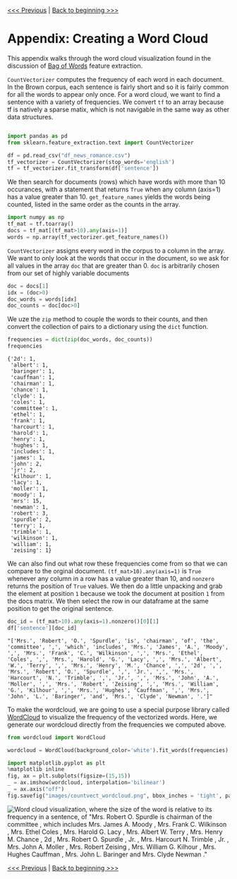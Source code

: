 [<<< Previous](10-resources.md) | [Back to beginning >>>](../README.md)


Appendix: Creating a Word Cloud
==============================
This appendix walks through the word cloud visualization found in the discussion of [Bag of Words](bag_of_words.md) feature extraction.

`CountVectorizer` computes the frequency of each word in each document. In the Brown corpus, each sentence is fairly short and so it is fairly common for all the words to appear only once. For a word cloud, we want to find a sentence with a variety of frequencies. We convert `tf` to an array because tf is natively a sparse matix, which is not navigable in the same way as other data structures.

```python

import pandas as pd
from sklearn.feature_extraction.text import CountVectorizer

df = pd.read_csv("df_news_romance.csv")
tf_vectorizer = CountVectorizer(stop_words='english')
tf = tf_vectorizer.fit_transform(df['sentence'])
```

 We then search for documents (rows) which have words with more than 10 occurances, with a statement that returns `True` when any column (axis=1) has a value greater than 10. `get_feature_names` yields the words being counted, listed in the same order as the counts in the array.


```python
import numpy as np
tf_mat = tf.toarray()
docs = tf_mat[(tf_mat>10).any(axis=1)]
words = np.array(tf_vectorizer.get_feature_names())
```

`CountVectorizer` assigns every word in the corpus to a column in the array. We want to only look at the words that occur in the document, so we ask for all values in the array `doc` that are greater than 0. `doc` is arbitrarily chosen from our set of highly variable documents


```python
doc = docs[1] 
idx = (doc>0)
doc_words = words[idx]
doc_counts = doc[doc>0]
```

We uze the `zip` method to couple the words to their counts, and then convert the collection of pairs to a dictionary using the `dict` function.


```python
frequencies = dict(zip(doc_words, doc_counts))
frequencies
```




    {'2d': 1,
     'albert': 1,
     'baringer': 1,
     'cauffman': 1,
     'chairman': 1,
     'chance': 1,
     'clyde': 1,
     'coles': 1,
     'committee': 1,
     'ethel': 1,
     'frank': 1,
     'harcourt': 1,
     'harold': 1,
     'henry': 1,
     'hughes': 1,
     'includes': 1,
     'james': 1,
     'john': 2,
     'jr': 2,
     'kilhour': 1,
     'lacy': 1,
     'moller': 1,
     'moody': 1,
     'mrs': 15,
     'newman': 1,
     'robert': 3,
     'spurdle': 2,
     'terry': 1,
     'trimble': 1,
     'wilkinson': 1,
     'william': 1,
     'zeising': 1}



We can also find out what row these frequencies come from so that we can compare to the orginal document. `(tf_mat>10).any(axis=1)` is `True` whenever any column in a row has a value greater than 10, and `nonzero` returns the position of `True` values. We then do a little unpacking and grab the element at position `1` because we took the document at position `1` from the docs matrix. We then select the row in our dataframe at the same position to get the original sentence.


```python
doc_id = (tf_mat>10).any(axis=1).nonzero()[0][1]
df['sentence'][doc_id]
```




    "['Mrs.', 'Robert', 'O.', 'Spurdle', 'is', 'chairman', 'of', 'the', 'committee', ',', 'which', 'includes', 'Mrs.', 'James', 'A.', 'Moody', ',', 'Mrs.', 'Frank', 'C.', 'Wilkinson', ',', 'Mrs.', 'Ethel', 'Coles', ',', 'Mrs.', 'Harold', 'G.', 'Lacy', ',', 'Mrs.', 'Albert', 'W.', 'Terry', ',', 'Mrs.', 'Henry', 'M.', 'Chance', ',', '2d', ',', 'Mrs.', 'Robert', 'O.', 'Spurdle', ',', 'Jr.', ',', 'Mrs.', 'Harcourt', 'N.', 'Trimble', ',', 'Jr.', ',', 'Mrs.', 'John', 'A.', 'Moller', ',', 'Mrs.', 'Robert', 'Zeising', ',', 'Mrs.', 'William', 'G.', 'Kilhour', ',', 'Mrs.', 'Hughes', 'Cauffman', ',', 'Mrs.', 'John', 'L.', 'Baringer', 'and', 'Mrs.', 'Clyde', 'Newman', '.']"



To make the wordcloud, we are going to use a special purpose library called [WordCloud](https://github.com/amueller/word_cloud/tree/c6a58531efacda4b1b40d613bf45f494b2077ed4) to visualize the frequency of the vectorized words. Here, we generate our wordcloud directly from the frequencies we computed above. 


```python
from wordcloud import WordCloud

wordcloud = WordCloud(background_color='white').fit_words(frequencies)
```


```python
import matplotlib.pyplot as plt
%matplotlib inline
fig, ax = plt.subplots(figsize=(15,15))
_ = ax.imshow(wordcloud, interpolation='bilinear')
_ = ax.axis("off")
fig.savefig("images/countvect_wordcloud.png", bbox_inches = 'tight', pad_inches = 0)
```

![Word cloud visualization, where the size of the word is relative to its frequency in a sentence, of "Mrs. Robert O. Spurdle is chairman of the committee , which includes Mrs. James A. Moody , Mrs. Frank C. Wilkinson , Mrs. Ethel Coles , Mrs. Harold G. Lacy , Mrs. Albert W. Terry , Mrs. Henry M. Chance , 2d , Mrs. Robert O. Spurdle , Jr. , Mrs. Harcourt N. Trimble , Jr. , Mrs. John A. Moller , Mrs. Robert Zeising , Mrs. William G. Kilhour , Mrs. Hughes Cauffman , Mrs. John L. Baringer and Mrs. Clyde Newman ."](../images/countvect_wordcloud.png?)

[<<< Previous](10-resources.md) | [Back to beginning >>>](../README.md)
